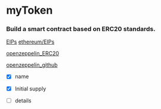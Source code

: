 # myToken
 ### Build a smart contract based on ERC20 standards. 
 [EIPs](https://eips.ethereum.org/)
 [ethereum/EIPs](https://github.com/ethereum/EIPs)

 [openzeppelin_ERC20](https://docs.openzeppelin.com/contracts/4.x/erc20)

 [openzeppelin_github](https://github.com/OpenZeppelin/openzeppelin-contracts)


- [x] name
- [x] Initial supply
- [ ] details

